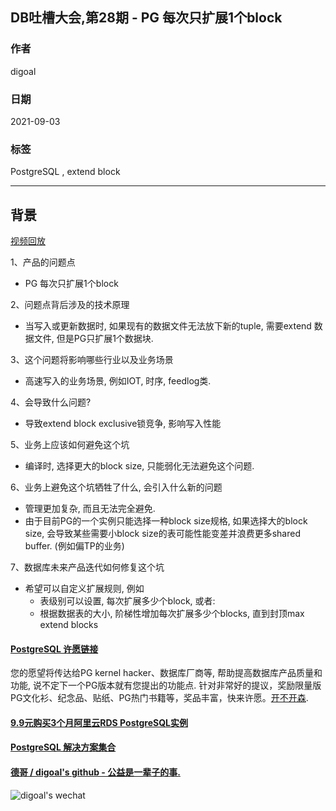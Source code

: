 ## DB吐槽大会,第28期 - PG 每次只扩展1个block  
  
### 作者  
digoal  
  
### 日期  
2021-09-03  
  
### 标签  
PostgreSQL , extend block   
  
----  
  
## 背景  
[视频回放]()  
  
1、产品的问题点  
- PG 每次只扩展1个block  
  
2、问题点背后涉及的技术原理  
- 当写入或更新数据时, 如果现有的数据文件无法放下新的tuple, 需要extend 数据文件, 但是PG只扩展1个数据块.   
  
3、这个问题将影响哪些行业以及业务场景  
- 高速写入的业务场景, 例如IOT, 时序, feedlog类.   
  
4、会导致什么问题?  
- 导致extend block exclusive锁竞争, 影响写入性能  
  
5、业务上应该如何避免这个坑  
- 编译时, 选择更大的block size, 只能弱化无法避免这个问题.   
  
6、业务上避免这个坑牺牲了什么, 会引入什么新的问题  
- 管理更加复杂, 而且无法完全避免.   
- 由于目前PG的一个实例只能选择一种block size规格, 如果选择大的block size, 会导致某些需要小block size的表可能性能变差并浪费更多shared buffer. (例如偏TP的业务)  
  
7、数据库未来产品迭代如何修复这个坑  
- 希望可以自定义扩展规则, 例如  
    - 表级别可以设置, 每次扩展多少个block, 或者:   
    - 根据数据表的大小, 阶梯性增加每次扩展多少个blocks, 直到封顶max extend blocks  
    
    
  
#### [PostgreSQL 许愿链接](https://github.com/digoal/blog/issues/76 "269ac3d1c492e938c0191101c7238216")
您的愿望将传达给PG kernel hacker、数据库厂商等, 帮助提高数据库产品质量和功能, 说不定下一个PG版本就有您提出的功能点. 针对非常好的提议，奖励限量版PG文化衫、纪念品、贴纸、PG热门书籍等，奖品丰富，快来许愿。[开不开森](https://github.com/digoal/blog/issues/76 "269ac3d1c492e938c0191101c7238216").  
  
  
#### [9.9元购买3个月阿里云RDS PostgreSQL实例](https://www.aliyun.com/database/postgresqlactivity "57258f76c37864c6e6d23383d05714ea")
  
  
#### [PostgreSQL 解决方案集合](https://yq.aliyun.com/topic/118 "40cff096e9ed7122c512b35d8561d9c8")
  
  
#### [德哥 / digoal's github - 公益是一辈子的事.](https://github.com/digoal/blog/blob/master/README.md "22709685feb7cab07d30f30387f0a9ae")
  
  
![digoal's wechat](../pic/digoal_weixin.jpg "f7ad92eeba24523fd47a6e1a0e691b59")
  
